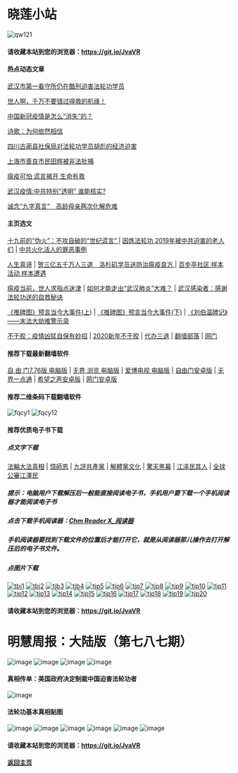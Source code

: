 # 晓莲小站

![qw121](https://user-images.githubusercontent.com/61768866/76094515-ba965380-5ffd-11ea-942f-517e4300e7d1.png)

#### 请收藏本站到您的浏览器：https://git.io/JvaVR

#### 热点动态文章

[武汉市第一看守所仍在酷刑迫害法轮功学员](https://github.com/Hongyu91/cecjy/issues/81#issue-579765632)

[世人啊，千万不要错过得救的机缘！](https://github.com/Hongyu91/cecjy/issues/75#issue-579740449)

[中国新冠疫情是怎么“消失”的？](https://github.com/Hongyu91/cecjy/issues/76#issue-579742134)

[诗歌：为何依然相信](https://github.com/Hongyu91/cecjy/issues/77#issue-579745851)

[四川古蔺县社保局对法轮功学员胡彪的经济迫害](https://github.com/Hongyu91/cecjy/issues/78#issue-579747592)

[上海市善良市民田辉被非法批捕](https://github.com/Hongyu91/cecjy/issues/72#issue-579113022)

[瘟疫可怕 谎言揭开 生命有救](https://github.com/Hongyu91/cecjy/issues/67#issue-579096638)

[武汉疫情:中共特别“透明” 谁能核实?](https://github.com/Hongyu91/cecjy/issues/69#issue-579099630)

[诚念“九字真言”　高龄母亲两次化解危难](https://github.com/Hongyu91/cecjy/issues/70#issue-579100550)

#### 主页选文

[十九前的“伪火”：不攻自破的“世纪谎言” ](https://github.com/Hongyu91/cecjy/issues/8#issue-575166952) |
[因炼法轮功 2019年被中共迫害的老人们](https://github.com/Hongyu91/cecjy/issues/6#issue-575160898) |
[中共火化活人的罪恶事例](https://github.com/Hongyu91/cecjy/issues/7#issue-575164500)

[人生真谛](http://drwsmab.ask2ask.com/2019/01/22/shenyun2019/) |
[贺三亿五千万人三退　洛杉矶学员送防治瘟疫良方 ](https://github.com/Hongyu91/cecjy/issues/16#issue-575196004) |
[百步亭社区 样本活动 样本遭遇](https://github.com/Hongyu91/cecjy/issues/15#issue-575188950)

[瘟疫当前，世人求指点迷津](https://github.com/Hongyu91/cecjy/issues/13#issue-575176580) |
[如何才能走出“武汉肺炎”大难？](https://github.com/Hongyu91/cecjy/issues/14#issue-575181554) |
[武汉感染者：感谢法轮功送的自救秘诀](https://github.com/Hongyu91/cecjy/issues/12#issue-575174726)

[《推碑图》预言当今大事件(上)](https://github.com/Hongyu91/cecjy/issues/11#issue-575171523) |
[《推碑图》预言当今大事件(下)](https://github.com/Hongyu91/cecjy/issues/10#issue-575170294) |
[《刘伯温碑记》――末法大劫难警示录](https://github.com/Hongyu91/cecjy/issues/9#issue-575168726)

[不干胶：疫情凶猛自保有妙招](https://github.com/Hongyu91/cecjy/issues/4#issue-575144722) |
[2020新年不干胶](https://github.com/Hongyu91/cecjy/issues/3#issue-575143199) |
[代办三退](https://github.com/Hongyu91/cecjy/issues/5#issue-575149086) |
[翻墙部落](https://git.io/urfos) |
[网门](https://github.com/odoor2/oo/blob/master/README.md)

#### 推荐下载最新翻墙软件

[自 由 门7.76版 电脑版](https://github.com/Hongyu91/cecjy/files/4312356/fg776p.zip) |
[无界 浏览 电脑版](https://github.com/Hongyu91/cecjy/files/4312303/u1902.zip) | 
[爱博电视 电脑版](https://github.com/Hongyu91/cecjy/files/4312292/iPPOTV.zip) |
[自由门安卓版](https://github.com/Hongyu91/cecjy/files/4315538/fgma.zip) |
[无界一点通](https://github.com/Hongyu91/cecjy/files/4312288/um.zip) |
[希望之声安卓版](https://github.com/Hongyu91/cecjy/files/4312282/oHopea.zip) |
[网门安卓版](https://github.com/Hongyu91/cecjy/files/4312289/oGate.zip)

#### 推荐二维条码下载翻墙软件

![fqcy1](https://user-images.githubusercontent.com/61768866/76378242-f0359680-6387-11ea-9b4b-1523e516dc17.png) 
![fqcy12](https://user-images.githubusercontent.com/61768866/76378266-fb88c200-6387-11ea-908a-6a87a1f7d387.png)

#### 推荐优质电子书下载

##### 点文字下载

[法輪大法真相](https://github.com/Hongyu91/cecjy/files/4318121/default.zip) |
[憶師恩](https://github.com/Hongyu91/cecjy/files/4318160/default.zip) |
[九評共產黨](https://github.com/Hongyu91/cecjy/files/4318129/default.zip) |
[解體黨文化](https://github.com/Hongyu91/cecjy/files/4318136/default.zip) |
[驚天黑幕](https://github.com/Hongyu91/cecjy/files/4318143/default.zip) |
[江泽民其人](https://github.com/Hongyu91/cecjy/files/4318148/default.zip) |
[全球公審江澤民](https://github.com/Hongyu91/cecjy/files/4318152/default.zip)

##### 提示：电脑用户下载解压后一般能直接阅读电子书，手机用户要下载一个手机阅读器才能阅读电子书
##### 点击下载手机阅读器：[Chm Reader X_阅读器](https://github.com/Hongyu91/cecjy/files/4318231/Chm.Reader.X_.com.zip)
##### 手机阅读器要找到下载文件的位置后才能打开它，就是从阅读器那儿操作去打开解压后的电子书文件。

##### 点图片下载

[![tbj1](https://user-images.githubusercontent.com/61768866/76383943-722dbb80-6398-11ea-8a40-50443e8441ae.png)](https://github.com/Hongyu91/cecjy/files/4316018/default.zip)
[![tbj2](https://user-images.githubusercontent.com/61768866/76384391-a9509c80-6399-11ea-96d4-188ebc58a8df.png)](https://github.com/Hongyu91/cecjy/files/4316120/default.zip)
[![tjb3](https://user-images.githubusercontent.com/61768866/76384662-85da2180-639a-11ea-9399-38ecc02667c3.png)](https://github.com/Hongyu91/cecjy/files/4316148/default.zip)
[![tjb4](https://user-images.githubusercontent.com/61768866/76384988-76a7a380-639b-11ea-877c-5972040fa56f.png)](https://github.com/Hongyu91/cecjy/files/4316165/default.zip)
[![tjp5](https://user-images.githubusercontent.com/61768866/76385451-a3a88600-639c-11ea-9226-034e2d235c6f.png)](https://github.com/Hongyu91/cecjy/files/4316204/default.zip)
[![tjp6](https://user-images.githubusercontent.com/61768866/76385875-dbfc9400-639d-11ea-9d31-4f1e3de363f8.png)](https://github.com/Hongyu91/cecjy/files/4316214/default.zip)
[![tjp7](https://user-images.githubusercontent.com/61768866/76386619-e0c24780-639f-11ea-906f-27135a7c2a60.png)](https://github.com/Hongyu91/cecjy/files/4316271/default.zip)
[![tjp8](https://user-images.githubusercontent.com/61768866/76386876-82499900-63a0-11ea-9610-62adc3ff7b14.png)](https://github.com/Hongyu91/cecjy/files/4316280/default.zip)
[![tjp9](https://user-images.githubusercontent.com/61768866/76387603-49aabf00-63a2-11ea-82e0-9a3c777ccc03.png)](https://github.com/Hongyu91/cecjy/files/4316308/default.zip)
[![tip10](https://user-images.githubusercontent.com/61768866/76387981-fc7b1d00-63a2-11ea-8808-b97bd26ebe42.png)](https://github.com/Hongyu91/cecjy/files/4316323/default.zip)
[![tjp11](https://user-images.githubusercontent.com/61768866/76388286-bb373d00-63a3-11ea-9d08-d0616c87a5ee.png)](https://github.com/Hongyu91/cecjy/files/4316342/default.zip)
[![tjp12](https://user-images.githubusercontent.com/61768866/76388709-b030dc80-63a4-11ea-8a52-683d9a546140.png)](https://github.com/Hongyu91/cecjy/files/4316363/default.zip)
[![tjp13](https://user-images.githubusercontent.com/61768866/76389119-81673600-63a5-11ea-8eba-cb272fc144ad.png)](https://github.com/Hongyu91/cecjy/files/4316398/default.zip)
[![tjp14](https://user-images.githubusercontent.com/61768866/76389399-19fdb600-63a6-11ea-9bf1-492b7b3c1684.png)](https://github.com/Hongyu91/cecjy/files/4316420/default.zip)
[![tjp15](https://user-images.githubusercontent.com/61768866/76389642-a9a36480-63a6-11ea-9676-d81981624ef5.png)](https://github.com/Hongyu91/cecjy/files/4316442/default.zip)
[![tjp16](https://user-images.githubusercontent.com/61768866/76389935-6a294800-63a7-11ea-8034-1ca7979ff528.png)](https://github.com/Hongyu91/cecjy/files/4316455/default.zip)
[![tjp17](https://user-images.githubusercontent.com/61768866/76390380-44507300-63a8-11ea-97c6-c55a5f09185a.png)](https://github.com/Hongyu91/cecjy/files/4316483/default.zip)
[![tjp18](https://user-images.githubusercontent.com/61768866/76390774-f5570d80-63a8-11ea-8e01-fb77a91ffdfd.png)](https://github.com/Hongyu91/cecjy/files/4316498/default.zip)
[![tjp19](https://user-images.githubusercontent.com/61768866/76391059-90e87e00-63a9-11ea-9cb8-f46029a54747.png)](https://github.com/Hongyu91/cecjy/files/4316510/default.zip)
[![tjp20](https://user-images.githubusercontent.com/61768866/76391338-474c6300-63aa-11ea-8340-aea4818ed27d.png)](https://github.com/Hongyu91/cecjy/files/4316526/default.zip)
#### 请收藏本站到您的浏览器：https://git.io/JvaVR

# 明慧周报：大陆版（第七八七期）

![image](https://user-images.githubusercontent.com/61768866/76065949-9586ee00-5fc7-11ea-9960-2c6f14938027.png)
![image](https://user-images.githubusercontent.com/61768866/76066019-af283580-5fc7-11ea-986f-7e3d3300b2e5.png)
![image](https://user-images.githubusercontent.com/61768866/76066055-c36c3280-5fc7-11ea-9263-8c3cfbf2504f.png)
![image](https://user-images.githubusercontent.com/61768866/76066096-daab2000-5fc7-11ea-95ed-8ddd564f5764.png)

#### 真相传单：美国政府决定制裁中国迫害法轮功者

![image](https://user-images.githubusercontent.com/61768866/75843272-bb689300-5e0d-11ea-8fda-4cc931c74942.png)

#### 法轮功基本真相贴图
 
![image](https://user-images.githubusercontent.com/61768866/75843311-d6d39e00-5e0d-11ea-97ce-91d578dc452d.png)
![image](https://user-images.githubusercontent.com/61768866/75843362-ef43b880-5e0d-11ea-8783-74f0aed401da.png)
![image](https://user-images.githubusercontent.com/61768866/75843414-0d111d80-5e0e-11ea-9db8-038a2499ce61.png)
![image](https://user-images.githubusercontent.com/61768866/75843455-2a45ec00-5e0e-11ea-9776-bc56579dba9a.png)
![image](https://user-images.githubusercontent.com/61768866/75843491-40ec4300-5e0e-11ea-8eb5-54ba558b79a8.png)
![image](https://user-images.githubusercontent.com/61768866/75843547-5c574e00-5e0e-11ea-8552-45cee240c791.png)

#### 请收藏本站到您的浏览器：https://git.io/JvaVR
#### [返回主页](https://github.com/Hongyu91/cecjy)
